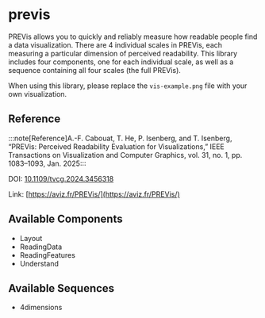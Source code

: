 
# previs



PREVis allows you to quickly and reliably measure how readable people find a data visualization. There are 4 individual scales in PREVis, each measuring a particular dimension of perceived readability. This library includes four components, one for each individual scale, as well as a sequence containing all four scales (the full PREVis). 

When using this library, please replace the `vis-example.png` file with your own visualization.

## Reference

:::note[Reference]A.-F. Cabouat, T. He, P. Isenberg, and T. Isenberg, “PREVis: Perceived Readability Evaluation for Visualizations,” IEEE Transactions on Visualization and Computer Graphics, vol. 31, no. 1, pp. 1083–1093, Jan. 2025:::

DOI: [10.1109/tvcg.2024.3456318](https://doi.org/10.1109/tvcg.2024.3456318)

Link: [https://aviz.fr/PREVis/](https://aviz.fr/PREVis/)

## Available Components

- Layout
- ReadingData
- ReadingFeatures
- Understand

## Available Sequences

- 4dimensions
